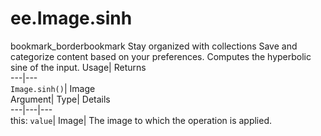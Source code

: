  
#  ee.Image.sinh
bookmark_borderbookmark Stay organized with collections  Save and categorize content based on your preferences. 
Computes the hyperbolic sine of the input. 
Usage| Returns  
---|---  
`Image.sinh()`| Image  
Argument| Type| Details  
---|---|---  
this: `value`| Image| The image to which the operation is applied.  
